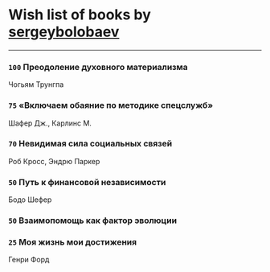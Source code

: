 # Wish list of books by [sergeybolobaev](http://vk.com/id37918255)
---

### `100` Преодоление духовного материализма
Чогьям Трунгпа

### `75` «Включаем обаяние по методике спецслужб»
Шафер Дж., Карлинс М.

### `70` Невидимая сила социальных связей
Роб Кросс, Эндрю Паркер

### `50` Путь к финансовой независимости
Бодо Шефер

### `50` Взаимопомощь как фактор эволюции

### `25` Моя жизнь мои достижения
Генри Форд

